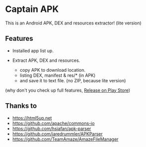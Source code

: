 # Captain APK

This is an Android APK, DEX and resources extractor! (lite version)

## Features

* Installed app list up.
* Extract APK, DEX and resources. 

    - copy APK to download location.
    - listing DEX, manifest & res/* (in APK) 
    - and save it to text file. (no ZIP, because lite version)

(why don't you check up full features, [Release on Play Store](https://play.google.com/store/apps/details?id=com.cafewill.apk))

## Thanks to

* https://html5up.net 
* https://github.com/apache/commons-io
* https://github.com/hsiafan/apk-parser 
* https://github.com/jaredrummler/APKParser 
* https://github.com/TeamAmaze/AmazeFileManager

